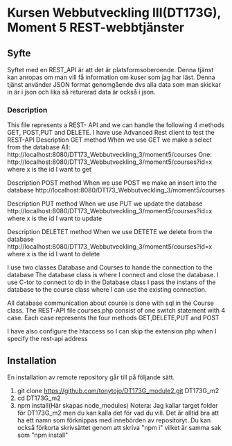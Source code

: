 # Kursen Webbutveckling III(DT173G), Moment 5 REST-webbtjänster

## Syfte

Syftet med en REST_API är att det är platsformsoberoende.
Denna tjänst kan anropas om man vill få information om kuser som jag har läst.
Denna tjänst använder JSON format genomgående dvs alla data som man skickar in är i json och lika så returerad data är också i json. 


### Description

This file represents a REST- API and we can handle the following 4 methods
GET, POST,PUT and DELETE.
I have use Advanced Rest client to test the REST-API
Description GET method
   When we use GET we make a select from the database
   All: http://localhost:8080/DT173_Webbutveckling_3/moment5/courses
   One: http://localhost:8080/DT173_Webbutveckling_3/moment5/courses?id=x
   where x is the id I want to get

Description POST method
   When we use POST we make an insert into the database
   http://localhost:8080/DT173_Webbutveckling_3/moment5/courses
   
Description PUT method
   When we use PUT we update the database
   http://localhost:8080/DT173_Webbutveckling_3/moment5/courses?id=x
   where x is the id I want to update

Description DELETET method
   When we use DETETE we delete from the database
   http://localhost:8080/DT173_Webbutveckling_3/moment5/courses?id=x
   where x is the id I want to delete

I use two classes Database and Courses to hande the connection to the database
The database class is where I connect and close the database.
I use C-tor to connect to db in the Database class
I pass the instans of the database to the course class where I can use the existing connection.

All database communication about course is done with sql in the Course class.
The REST-API file courses.php consist of one switch statement with 4 case. Each case represents the four methods GET,DELETE,PUT and POST

I have also configure the htaccess so I can skip the extension php when I specify the rest-api address


## Installation

En installation av remote repository går till på följande sätt.

1. git clone https://github.com/tonytojo/DT173G_module2.git DT173G_m2
2. cd DT173G_m2
3. npm install(Här skapas node_modules)
Notera: Jag kallar target folder för DT173G_m2 men du kan kalla det för vad du vill. Det är alltid bra att ha ett namn som förknippas med innebörden av repositoryt.
Du kan också förkorta skrivsättet genom att skriva "npm i" vilket är samma sak som 
"npm install"
